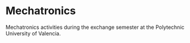 # Mechatronics

Mechatronics activities during the exchange semester at the Polytechnic University of Valencia.
